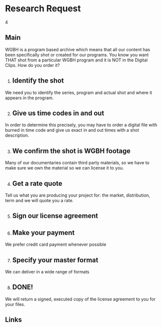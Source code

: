 # Research Request

4

## Main
WGBH is a program based archive which means that all our content has been specifically shot or created for our programs. 
You know you want THAT shot from a particular WGBH program and it is NOT in the Digital Clips. 
How do you order it?

1. ## Identify the shot  
We need you to identify the series, program and actual shot and where it appears in the program.

2. ## Give us time codes in and out 
In order to determine this precisely, you may have to order a digital
file with burned in time code and give us exact in and out times with a shot description.

3. ## We confirm the shot is WGBH footage  
Many of our documentaries contain third party materials, so we have to make sure we own the material so we can license it to you.  
 
4. ## Get a rate quote  
Tell us what you are producing your project for:  the market, distribution, term and we will quote you a rate.

5. ## Sign our license agreement

6. ## Make your payment  
We prefer credit card payment whenever possible

7. ## Specify your master format  
We can deliver in a wide range of formats

8. ## DONE!  
We will return a signed, executed copy of the license agreement to you for your files. 


  

## Links
